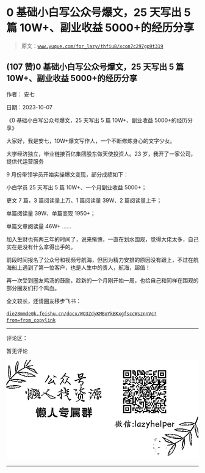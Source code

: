 # 0 基础小白写公众号爆文，25 天写出 5 篇 10W+、副业收益 5000+的经历分享

> 原文：[`www.yuque.com/for_lazy/thfiu8/xcon7c297gp9t319`](https://www.yuque.com/for_lazy/thfiu8/xcon7c297gp9t319)

## (107 赞)0 基础小白写公众号爆文，25 天写出 5 篇 10W+、副业收益 5000+的经历分享

作者： 安七

日期：2023-10-07

《0 基础小白写公众号爆文，25 天写出 5 篇 10W+、副业收益 5000+的经历分享》

大家好，我是安七，10W+爆文写作人，一个不断修炼身心的文字少女。

大学经济独立，毕业链接百亿集团股东做天使投资人。23 岁，我开了一家公司，提供代运营服务

9 月份带领学员开始实操爆文变现，部分成绩如下：

小白学员 25 天写出 5 篇 10W+、一个月副业收益 5000+；

更文 7 篇，3 篇阅读量上万、1 篇阅读量 39W、2 篇阅读量上千；

单篇阅读量 39W、单篇变现 1950+；

单篇文章阅读量 46W+
……

加入生财也有两三年的时间了，说来惭愧，一直在划水围观，觉得大佬太多，自己实在是没有什么拿得出手的。

前段时间报名了公众号和视频号航海，但因为精力安排的原因没有跟上，不过在航海船上遇到了第一位客户，也是人生中的贵人，航海，超值！

再一次受到圈友鸡汤的鼓励，趁新的一个月刚开始一周，也给自己和同样在围观的部分圈友们打个鸡血。

全文较长，还请圈友移步飞书：

[`die28mmde0k.feishu.cn/docx/WO3ZdyKMBoYkBKxgfsccWsznnVc?from=from_copylink`](https://die28mmde0k.feishu.cn/docx/WO3ZdyKMBoYkBKxgfsccWsznnVc?from=from_copylink)

* * *

评论区：

暂无评论

![](img/1c37d505930596d12a88ab23e11aa07a.png)

* * *